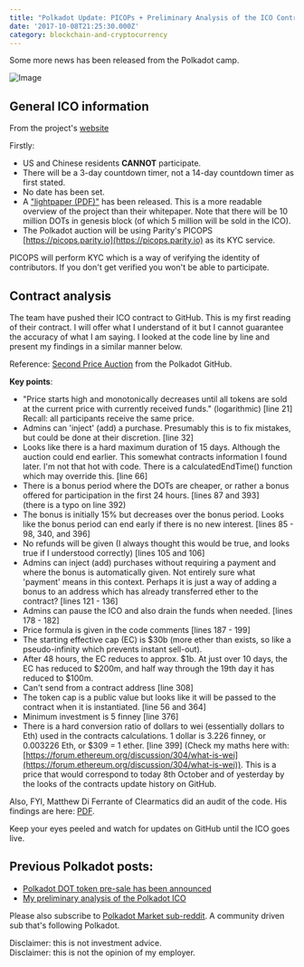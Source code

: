 ```yaml
---
title: "Polkadot Update: PICOPs + Preliminary Analysis of the ICO Contract"
date: '2017-10-08T21:25:30.000Z'
category: blockchain-and-cryptocurrency
---
```

Some more news has been released from the Polkadot camp.

![Image](https://steemitimages.com/0x0/https://steemitimages.com/DQmVopwhfA8kt2eJYdsKAVw36AC48UisqPfCvVmWnS3ghtg/image.png)

General ICO information
-----------------------

From the project's [website](http://polkadot.network/)

Firstly:

*   US and Chinese residents **CANNOT** participate.
*   There will be a 3-day countdown timer, not a 14-day countdown timer as first stated.
*   No date has been set.
*   A ["lightpaper (PDF)"](https://github.com/w3f/polkadot-light-paper/blob/master/Polkadot-lightpaper.pdf) has been released. This is a more readable overview of the project than their whitepaper. Note that there will be 10 million DOTs in genesis block (of which 5 million will be sold in the ICO).
*   The Polkadot auction will be using Parity's PICOPS [https://picops.parity.io](https://picops.parity.io) as its KYC service.

PICOPS will perform KYC which is a way of verifying the identity of contributors. If you don't get verified you won't be able to participate.

Contract analysis
-----------------

The team have pushed their ICO contract to GitHub. This is my first reading of their contract. I will offer what I understand of it but I cannot guarantee the accuracy of what I am saying. I looked at the code line by line and present my findings in a similar manner below.

Reference: [Second Price Auction](https://github.com/w3f/polkadot-auction/blob/master/src/contracts/SecondPriceAuction.sol) from the Polkadot GitHub.

**Key points**:

*   "Price starts high and monotonically decreases until all tokens are sold at the current price with currently received funds." (logarithmic) \[line 21\]  
    Recall: all participants receive the same price.
*   Admins can 'inject' (add) a purchase. Presumably this is to fix mistakes, but could be done at their discretion. \[line 32\]
*   Looks like there is a hard maximum duration of 15 days. Although the auction could end earlier. This somewhat contracts information I found later. I'm not that hot with code. There is a calculatedEndTime() function which may override this. \[line 66\]
*   There is a bonus period where the DOTs are cheaper, or rather a bonus offered for participation in the first 24 hours. \[lines 87 and 393\]  
    (there is a typo on line 392)
*   The bonus is initially 15% but decreases over the bonus period. Looks like the bonus period can end early if there is no new interest. \[lines 85 - 98, 340, and 396\]
*   No refunds will be given (I always thought this would be true, and looks true if I understood correctly) \[lines 105 and 106\]
*   Admins can inject (add) purchases without requiring a payment and where the bonus is automatically given. Not entirely sure what 'payment' means in this context. Perhaps it is just a way of adding a bonus to an address which has already transferred ether to the contract? \[lines 121 - 136\]
*   Admins can pause the ICO and also drain the funds when needed. \[lines 178 - 182\]
*   Price formula is given in the code comments \[lines 187 - 199\]
*   The starting effective cap (EC) is $30b (more ether than exists, so like a pseudo-infinity which prevents instant sell-out).
*   After 48 hours, the EC reduces to approx. $1b. At just over 10 days, the EC has reduced to $200m, and half way through the 19th day it has reduced to $100m.
*   Can't send from a contract address \[line 308\]
*   The token cap is a public value but looks like it will be passed to the contract when it is instantiated. \[line 56 and 364\]
*   Minimum investment is 5 finney \[line 376\]
*   There is a hard conversion ratio of dollars to wei (essentially dollars to Eth) used in the contracts calculations. 1 dollar is 3.226 finney, or 0.003226 Eth, or $309 = 1 ether. \[line 399\] (Check my maths here with: [https://forum.ethereum.org/discussion/304/what-is-wei](https://forum.ethereum.org/discussion/304/what-is-wei)). This is a price that would correspond to today 8th October and of yesterday by the looks of the contracts update history on GitHub.

Also, FYI, Matthew Di Ferrante of Clearmatics did an audit of the code. His findings are here: [PDF](https://github.com/w3f/polkadot-auction/raw/master/parity-audit-final.pdf).

Keep your eyes peeled and watch for updates on GitHub until the ICO goes live.

Previous Polkadot posts:
------------------------

*   [Polkadot DOT token pre-sale has been announced](https://steemit.com/polkadot/@edwardthomson/polkadot-dot-token-pre-sale-has-been-announced)
*   [My preliminary analysis of the Polkadot ICO](https://steemit.com/polkadot/@edwardthomson/my-preliminary-analysis-of-the-polkadot-ico)

Please also subscribe to [Polkadot Market sub-reddit](https://www.reddit.com/r/polkadot_market/). A community driven sub that's following Polkadot.

Disclaimer: this is not investment advice.  
Disclaimer: this is not the opinion of my employer.
